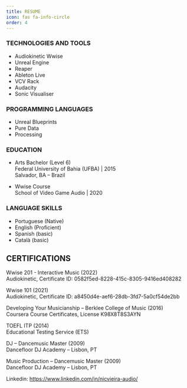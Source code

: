 ```yaml
---
title: RESUME
icon: fas fa-info-circle
order: 4
---
```




### TECHNOLOGIES AND TOOLS

- Audiokinetic Wwise
- Unreal Engine
- Reaper
- Ableton Live
- VCV Rack
- Audacity
- Sonic Visualiser


### PROGRAMMING LANGUAGES
- Unreal Blueprints
- Pure Data
- Processing

### EDUCATION  

- Arts Bachelor (Level 6)\
Federal University of Bahia (UFBA) | 2015\
Salvador, BA – Brazil

- Wwise Course\
School of Video Game Audio | 2020


### LANGUAGE SKILLS  

- Portuguese (Native)
- English (Proficient)
- Spanish (basic)
- Català (basic)


## CERTIFICATIONS

Wwise 201 - Interactive Music (2022)\
Audiokinetic, Certificate ID: 0582f5ed-8228-415c-8305-9416ed408282

Wwise 101 (2021)\
Audiokinetic, Certificate ID: a8450d4e-aef6-28db-3fd7-5a0cf54de2bb

Developing Your Musicianship – Berklee College of Music (2016)\
Coursera Course Certificates, License K98X8T8S3AYN

TOEFL ITP (2014)\
Educational Testing Service (ETS)

DJ – Dancemusic Master (2009)\
Dancefloor DJ Academy – Lisbon, PT

Music Production – Dancemusic Master (2009)\
Dancefloor DJ Academy – Lisbon, PT


Linkedin: https://www.linkedin.com/in/nicvieira-audio/